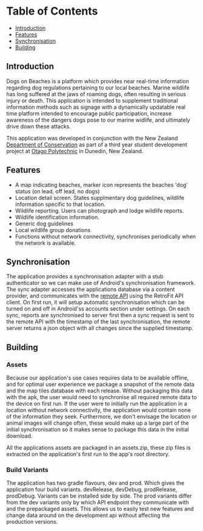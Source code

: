 Table of Contents
=================
* [Introduction](#introduction)
* [Features](#features)
* [Synchronisation](#synchronisation)
* [Building](#building)

## Introduction
Dogs on Beaches is a platform which provides near real-time information regarding dog regulations pertaining to our local beaches. Marine wildlife has long suffered at the jaws of roaming dogs, often resulting in serious injury or death. This application is intended to supplement traditional information methods such as signage with a dynamically updatable real time platform intended to encourage public participation, increase awareness of the dangers dogs pose to our marine widlife, and ultimately drive down these attacks.

This application was developed in conjunction with the New Zealand [Department of Conservation](http://www.doc.govt.nz) as part of a third year student development project at [Otago Polytechnic](http://www.op.ac.nz) in Dunedin, New Zealand.

## Features
* A map indicating beaches, marker icon represents the beaches 'dog' status (on lead, off lead, no dogs)
* Location detail screen. States supplmentary dog guidelines, wildlife information specific to that location.
* Wildlife reporting. Users can photograph and lodge wildlife reports.
* Wildlife identification information.
* Generic dog guidelines
* Local wildlife group donations
* Functions without network connectivity, synchronises periodically when the network is available.

## Synchronisation
The application provides a synchronisation adapter with a stub authenticator so we can make use of Android's synchronisation framework. The sync adapter accesses the applications database via a content provider, and communicates with the [remote API](https://github.com/lrsdev/dog-rails) using the RetroFit API client. On first run, it will setup automatic synchronisation which can be turned on and off in Android'ss accounts section under settings. On each sync, reports are synchronised to server first then a sync request is sent to the remote API with the timestamp of the last synchronisation, the remote server returns a json object with all changes since the supplied timestamp.

## Building 
### Assets
Because our application's use cases requires data to be available offline, and for optimal user experience we package a snapshot of the remote data and the map tiles database with each release. Without packaging this data with the apk, the user would need to synchronise all required remote data to the device on first run. If the user were to initially run the application in a location without network connectivity, the application would contain none of the information they seek. Furthermore, we don't envisage the location or animal images will change often, these would make up a large part of the initial synchronisation so it makes sense to package this data in the initial download.

All the applications assets are packaged in an assets.zip, these zip files is extracted on the application's first run to the app's root directory.

### Build Variants
The application has two gradle flavours, dev and prod. Which gives the application four build variants. devRelease, devDebug, prodRelease, prodDebug. Variants can be installed side by side. The prod variants differ from the dev variants only by which API endpoint they communicate with and the prepackaged assets. This allows us to easily test new features and change data around on the development api without affecting the production versions.
